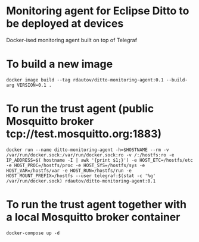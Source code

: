 # Monitoring agent for Eclipse Ditto to be deployed at devices

Docker-ised monitoring agent built on top of Telegraf

# To build a new image

`docker image build --tag rdautov/ditto-monitoring-agent:0.1 --build-arg VERSION=0.1 .`

# To run the trust agent (public Mosquitto broker tcp://test.mosquitto.org:1883)

`docker run --name ditto-monitoring-agent -h=$HOSTNAME --rm -v /var/run/docker.sock:/var/run/docker.sock:ro -v /:/hostfs:ro -e IP_ADDRESS=$( hostname -I | awk '{print $1;}') -e HOST_ETC=/hostfs/etc -e HOST_PROC=/hostfs/proc -e HOST_SYS=/hostfs/sys -e HOST_VAR=/hostfs/var -e HOST_RUN=/hostfs/run -e HOST_MOUNT_PREFIX=/hostfs --user telegraf:$(stat -c '%g' /var/run/docker.sock) rdautov/ditto-monitoring-agent:0.1`

# To run the trust agent together with a local Mosquitto broker container

`docker-compose up -d`

